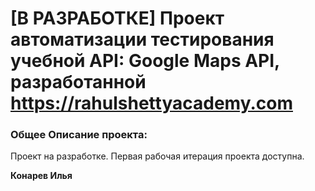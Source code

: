 # [В РАЗРАБОТКЕ] Проект автоматизации тестирования учебной API: Google Maps API, разработанной https://rahulshettyacademy.com #


### Общее Описание проекта: ###

Проект на разработке. Первая рабочая итерация проекта доступна. 


**Конарев Илья**
